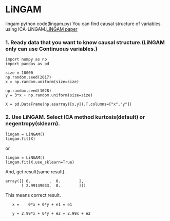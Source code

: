 # LiNGAM
lingam python code(lingam.py)
You can find causal structure of variables using ICA-LiNGAM.[LiNGAM paper](http://www.jmlr.org/papers/volume7/shimizu06a/shimizu06a.pdf)

### 1. Ready data that you want to know causal structure.(LiNGAM only can use Continuous variables.)

```python3
import numpy as np
import pandas as pd

size = 10000
np.random.seed(2017)
x = np.random.uniform(size=size)

np.random.seed(1028)
y = 3*x + np.random.uniform(size=size)

X = pd.DataFrame(np.asarray([x,y]).T,columns=["x","y"])
```

### 2. Use LiNGAM. Select ICA method kurtosis(default) or negentropy(sklearn).

```python3
lingam = LiNGAM()
lingam.fit(X)
```

or 

```python3
lingam = LiNGAM()
lingam.fit(X,use_sklearn=True)
```

And, get result(same result).

```result:result
array([[ 0.        ,  0.        ],
       [ 2.99149033,  0.        ]])
```      

This means correct result.

       x =    0*x + 0*y + e1 = e1
  
       y = 2.99*x + 0*y + e2 = 2.99x + e2
